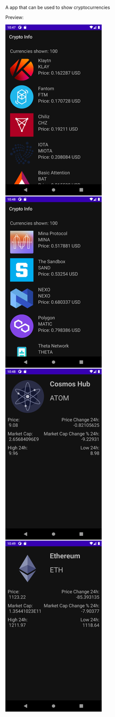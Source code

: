 A app that can be used to show cryptocurrencies

Preview:

<img width="300px" src="images/Screen 1.png" /> &emsp; &emsp; <img width="300px" src="images/Screen 2.png" /> 
&emsp; &emsp; <img width="300px" src="images/Screen 3.png" /> &emsp; &emsp; <img width="300px" src="images/Screen 4.png" /> 
